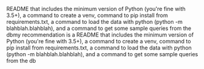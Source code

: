 README that includes the minimum version of Python (you're fine with 3.5+), a command to create a venv, command to pip install from requirements.txt, a command to load the data with python (python -m blahblah.blahblah), and a command to get some sample queries from the dbmy recommendation is a README that includes the minimum version of Python (you're fine with 3.5+), a command to create a venv, command to pip install from requirements.txt, a command to load the data with python (python -m blahblah.blahblah), and a command to get some sample queries from the db